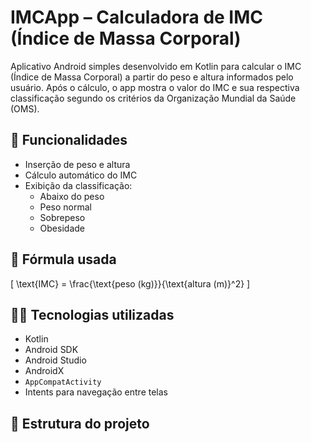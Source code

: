 # IMCApp – Calculadora de IMC (Índice de Massa Corporal)

Aplicativo Android simples desenvolvido em Kotlin para calcular o IMC (Índice de Massa Corporal) a partir do peso e altura informados pelo usuário. Após o cálculo, o app mostra o valor do IMC e sua respectiva classificação segundo os critérios da Organização Mundial da Saúde (OMS).

## 📱 Funcionalidades

- Inserção de peso e altura
- Cálculo automático do IMC
- Exibição da classificação:
  - Abaixo do peso
  - Peso normal
  - Sobrepeso
  - Obesidade

## 🧮 Fórmula usada

\[
\text{IMC} = \frac{\text{peso (kg)}}{\text{altura (m)}^2}
\]

## 🧑‍💻 Tecnologias utilizadas

- Kotlin
- Android SDK
- Android Studio
- AndroidX
- `AppCompatActivity`
- Intents para navegação entre telas

## 🧩 Estrutura do projeto


